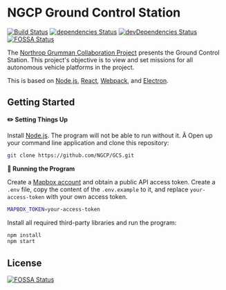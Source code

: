 # NGCP Ground Control Station

[![Build Status](https://travis-ci.com/NGCP/GCS.svg?branch=dev-2018)](https://travis-ci.com/NGCP/GCS)
[![dependencies Status](https://david-dm.org/NGCP/GCS/status.svg)](https://david-dm.org/NGCP/GCS)
[![devDependencies Status](https://david-dm.org/NGCP/GCS/dev-status.svg)](https://david-dm.org/NGCP/GCS?type=dev)
[![FOSSA Status](https://app.fossa.io/api/projects/git%2Bgithub.com%2FNGCP%2FGCS.svg?type=shield)](https://app.fossa.io/projects/git%2Bgithub.com%2FNGCP%2FGCS?ref=badge_shield)

The [Northrop Grumman Collaboration Project] presents the Ground Control Station. This project's objective is to view and set missions for all autonomous vehicle platforms in the project.

This is based on [Node.js], [React], [Webpack], and [Electron].

## Getting Started
**:pencil2: Setting Things Up**

Install [Node.js]. The program will not be able to run without it.
Â
Open up your command line application and clone this repository:

```sh
git clone https://github.com/NGCP/GCS.git
```

**:scroll: Running the Program**

Create a [Mapbox account] and obtain a public API access token. Create a `.env` file, copy the content of the `.env.example` to it, and replace `your-access-token` with your own access token.

```sh
MAPBOX_TOKEN=your-access-token
```

Install all required third-party libraries and run the program:

```sh
npm install
npm start
```

## License
[![FOSSA Status](https://app.fossa.io/api/projects/git%2Bgithub.com%2FNGCP%2FGCS.svg?type=large)](https://app.fossa.io/projects/git%2Bgithub.com%2FNGCP%2FGCS?ref=badge_large)

[Northrop Grumman Collaboration Project]: http://www.ngcpcalpoly.com/about.html
[Node.js]: https://github.com/nodejs/node
[React]: https://github.com/facebook/react
[Webpack]: https://github.com/webpack/webpack
[Electron]: https://github.com/electron/electron
[Mapbox account]: https://www.mapbox.com/account/
